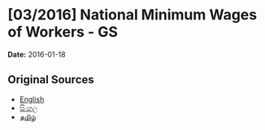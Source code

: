 # [03/2016] National Minimum Wages of Workers - GS

**Date:** 2016-01-18

## Original Sources

- [English](https://documents.gov.lk/view/bills/2016/1/03-2016_E.pdf)
- [සිංහල](https://documents.gov.lk/view/bills/2016/1/03-2016_S.pdf)
- [தமிழ்](https://documents.gov.lk/view/bills/2016/1/03-2016_T.pdf)
